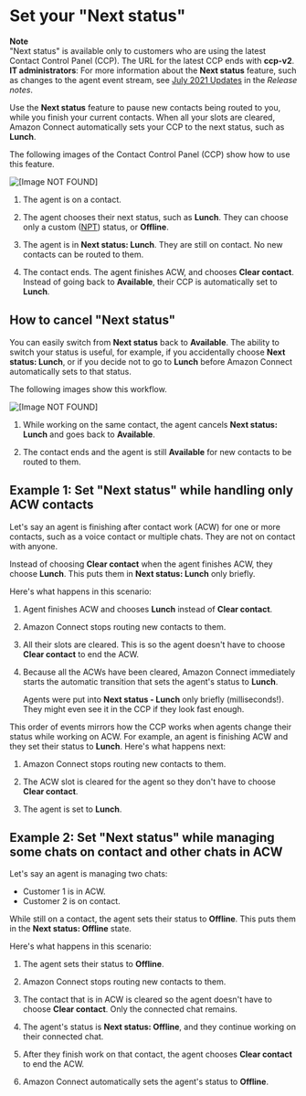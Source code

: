 # Set your "Next status"<a name="set-next-status"></a>

**Note**  
"Next status" is available only to customers who are using the latest Contact Control Panel \(CCP\)\. The URL for the latest CCP ends with **ccp\-v2**\.  
**IT administrators**: For more information about the **Next status** feature, such as changes to the agent event stream, see [July 2021 Updates](amazon-connect-release-notes.md#july21-release-notes) in the *Release notes*\. 

Use the **Next status** feature to pause new contacts being routed to you, while you finish your current contacts\. When all your slots are cleared, Amazon Connect automatically sets your CCP to the next status, such as **Lunch**\.

The following images of the Contact Control Panel \(CCP\) show how to use this feature\.

![\[Image NOT FOUND\]](http://docs.aws.amazon.com/connect/latest/adminguide/images/next-status-example-new.png)

1. The agent is on a contact\.

1. The agent chooses their next status, such as **Lunch**\. They can choose only a custom \([NPT](real-time-metrics-definitions.md#non-productive-time-real-time)\) status, or **Offline**\. 

1. The agent is in **Next status: Lunch**\. They are still on contact\. No new contacts can be routed to them\. 

1. The contact ends\. The agent finishes ACW, and chooses **Clear contact**\. Instead of going back to **Available**, their CCP is automatically set to **Lunch**\. 

## How to cancel "Next status"<a name="next-status-example"></a>

You can easily switch from **Next status** back to **Available**\. The ability to switch your status is useful, for example, if you accidentally choose **Next status: Lunch**, or if you decide not to go to **Lunch** before Amazon Connect automatically sets to that status\. 

The following images show this workflow\.

![\[Image NOT FOUND\]](http://docs.aws.amazon.com/connect/latest/adminguide/images/next-status-example-cancel.png)

1. While working on the same contact, the agent cancels **Next status: Lunch** and goes back to **Available**\.

1. The contact ends and the agent is still **Available** for new contacts to be routed to them\. 

## Example 1: Set "Next status" while handling only ACW contacts<a name="next-status-examples-acw"></a>

Let's say an agent is finishing after contact work \(ACW\) for one or more contacts, such as a voice contact or multiple chats\. They are not on contact with anyone\.

Instead of choosing **Clear contact** when the agent finishes ACW, they choose **Lunch**\. This puts them in **Next status: Lunch** only briefly\. 

Here's what happens in this scenario:

1. Agent finishes ACW and chooses **Lunch** instead of **Clear contact**\.

1. Amazon Connect stops routing new contacts to them\.

1. All their slots are cleared\. This is so the agent doesn't have to choose **Clear contact** to end the ACW\. 

1. Because all the ACWs have been cleared, Amazon Connect immediately starts the automatic transition that sets the agent's status to **Lunch**\.

   Agents were put into **Next status \- Lunch** only briefly \(milliseconds\!\)\. They might even see it in the CCP if they look fast enough\. 

This order of events mirrors how the CCP works when agents change their status while working on ACW\. For example, an agent is finishing ACW and they set their status to **Lunch**\. Here's what happens next:

1. Amazon Connect stops routing new contacts to them\.

1. The ACW slot is cleared for the agent so they don't have to choose **Clear contact**\. 

1. The agent is set to **Lunch**\.

## Example 2: Set "Next status" while managing some chats on contact and other chats in ACW<a name="next-status-examples-oncontact"></a>

Let's say an agent is managing two chats: 
+ Customer 1 is in ACW\.
+ Customer 2 is on contact\.

While still on a contact, the agent sets their status to **Offline**\. This puts them in the **Next status: Offline** state\. 

Here's what happens in this scenario:

1. The agent sets their status to **Offline**\.

1. Amazon Connect stops routing new contacts to them\.

1. The contact that is in ACW is cleared so the agent doesn't have to choose **Clear contact**\. Only the connected chat remains\.

1. The agent's status is **Next status: Offline**, and they continue working on their connected chat\.

1. After they finish work on that contact, the agent chooses **Clear contact** to end the ACW\. 

1. Amazon Connect automatically sets the agent's status to **Offline**\.